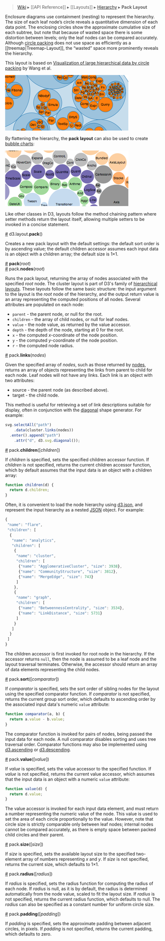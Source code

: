 > [Wiki](Home) ▸ [[API Reference]] ▸ [[Layouts]] ▸ [Hierarchy](Hierarchy-Layout) ▸ **Pack Layout**

Enclosure diagrams use containment (nesting) to represent the hierarchy. The size of each leaf node’s circle reveals a quantitative dimension of each data point. The enclosing circles show the approximate cumulative size of each subtree, but note that because of wasted space there is some distortion between levels; only the leaf nodes can be compared accurately. Although [circle packing](http://en.wikipedia.org/wiki/Circle_packing) does not use space as efficiently as a [[treemap|Treemap-Layout]], the “wasted” space more prominently reveals the hierarchy.

This layout is based on [Visualization of large hierarchical data by circle packing](https://dl.acm.org/citation.cfm?id=1124851) by Wang et al.

[![pack](pack.png)](http://bl.ocks.org/mbostock/4063530)

By flattening the hierarchy, the **pack layout** can also be used to create [bubble charts](http://en.wikipedia.org/wiki/Bubble_chart):

[![bubble](bubble.png)](http://bl.ocks.org/mbostock/4063269)

Like other classes in D3, layouts follow the method chaining pattern where setter methods return the layout itself, allowing multiple setters to be invoked in a concise statement.

<a name="pack" href="#pack">#</a> d3.layout.<b>pack</b>()

Creates a new pack layout with the default settings: the default sort order is by ascending value; the default children accessor assumes each input data is an object with a children array; the default size is 1×1.

<a name="_pack" href="#_pack">#</a> <b>pack</b>(<i>root</i>)
<br><a name="nodes" href="#nodes">#</a> pack.<b>nodes</b>(<i>root</i>)

Runs the pack layout, returning the array of nodes associated with the specified *root* node. The cluster layout is part of D3's family of [hierarchical layouts](Hierarchy-Layout). These layouts follow the same basic structure: the input argument to the layout is the *root* node of the hierarchy, and the output return value is an array representing the computed positions of all nodes.  Several attributes are populated on each node:

* `parent` - the parent node, or null for the root.
* `children` - the array of child nodes, or null for leaf nodes.
* `value` - the node value, as returned by the value accessor.
* `depth` - the depth of the node, starting at 0 for the root.
* `x` - the computed *x*-coordinate of the node position.
* `y` - the computed *y*-coordinate of the node position.
* `r` - the computed node radius.

<a name="links" href="#links">#</a> pack.<b>links</b>(<i>nodes</i>)

Given the specified array of *nodes*, such as those returned by [nodes](Pack-Layout#nodes), returns an array of objects representing the links from parent to child for each node. Leaf nodes will not have any links. Each link is an object with two attributes:

* source - the parent node (as described above).
* target - the child node.

This method is useful for retrieving a set of link descriptions suitable for display, often in conjunction with the [diagonal](SVG-Shapes#diagonal) shape generator. For example:

```javascript
svg.selectAll("path")
    .data(cluster.links(nodes))
  .enter().append("path")
    .attr("d", d3.svg.diagonal());
```

<a name="children" href="#children">#</a> pack.<b>children</b>([<i>children</i>])

If *children* is specified, sets the specified children accessor function. If *children* is not specified, returns the current children accessor function, which by default assumes that the input data is an object with a children array:

```javascript
function children(d) {
  return d.children;
}
```

Often, it is convenient to load the node hierarchy using [d3.json](Requests#d3_json), and represent the input hierarchy as a nested [JSON](http://json.org) object. For example:

```javascript
{
 "name": "flare",
 "children": [
  {
   "name": "analytics",
   "children": [
    {
     "name": "cluster",
     "children": [
      {"name": "AgglomerativeCluster", "size": 3938},
      {"name": "CommunityStructure", "size": 3812},
      {"name": "MergeEdge", "size": 743}
     ]
    },
    {
     "name": "graph",
     "children": [
      {"name": "BetweennessCentrality", "size": 3534},
      {"name": "LinkDistance", "size": 5731}
     ]
    }
   ]
  }
 ]
}
```

The children accessor is first invoked for root node in the hierarchy. If the accessor returns `null`, then the node is assumed to be a leaf node and the layout traversal terminates. Otherwise, the accessor should return an array of data elements representing the child nodes.

<a name="sort" href="#sort">#</a> pack.<b>sort</b>([<i>comparator</i>])

If *comparator* is specified, sets the sort order of sibling nodes for the layout using the specified comparator function.  If *comparator* is not specified, returns the current group sort order, which defaults to ascending order by the associated input data's numeric `value` attribute:

```javascript
function comparator(a, b) {
  return a.value - b.value;
}
```

The comparator function is invoked for pairs of nodes, being passed the input data for each node. A null comparator disables sorting and uses tree traversal order. Comparator functions may also be implemented using [d3.ascending](Arrays#d3_ascending) or [d3.descending](Arrays#d3_descending).

<a name="value" href="#value">#</a> pack.<b>value</b>([<i>value</i>])

If *value* is specified, sets the value accessor to the specified function. If *value* is not specified, returns the current value accessor, which assumes that the input data is an object with a numeric `value` attribute:

```javascript
function value(d) {
  return d.value;
}
```

The value accessor is invoked for each input data element, and must return a number representing the numeric value of the node. This value is used to set the area of each circle proportionally to the value. However, note that circle size is strictly comparable only between leaf nodes; internal nodes cannot be compared accurately, as there is empty space between packed child circles and their parent.

<a name="size" href="#size">#</a> pack.<b>size</b>([<i>size</i>])

If *size* is specified, sets the available layout size to the specified two-element array of numbers representing *x* and *y*. If *size* is not specified, returns the current size, which defaults to 1×1.

<a name="radius" href="#radius">#</a> pack.<b>radius</b>([<i>radius</i>])

If *radius* is specified, sets the radius function for computing the radius of each node. If *radius* is null,  as it is by default, the radius is determined automatically from the node value, scaled to fit the layout size. If *radius* is not specified, returns the current radius function, which defaults to null. The *radius* can also be specified as a constant number for uniform circle size.

<a name="padding" href="#padding">#</a> pack.<b>padding</b>([<i>padding</i>])

If *padding* is specified, sets the approximate padding between adjacent circles, in pixels. If *padding* is not specified, returns the current padding, which defaults to zero.
